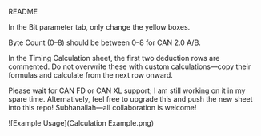 README

In the Bit parameter tab, only change the yellow boxes.

Byte Count (0–8) should be between 0–8 for CAN 2.0 A/B.

In the Timing Calculation sheet, the first two deduction rows are commented. Do not overwrite these with custom calculations—copy their formulas and calculate from the next row onward.

Please wait for CAN FD or CAN XL support; I am still working on it in my spare time. Alternatively, feel free to upgrade this and push the new sheet into this repo! Subhanallah—all collaboration is welcome!

![Example Usage](Calculation Example.png)